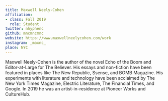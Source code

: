 ```yaml
---
title: Maxwell Neely-Cohen
affiliation:
- class: Fall 2019
  role: Student
twitter: nhyphenc
github: mncmncmnc
website: https://www.maxwellneelycohen.com/work
instagram: _maxnc_
place: NYC
---
```

Maxwell Neely-Cohen is the author of the novel Echo of the Boom and Editor-at-Large for The Believer. His essays and non-fiction have been featured in places like The New Republic, Ssense, and BOMB Magazine. His experiments with literature and technology have been acclaimed by The New York Times Magazine, Electric Literature, The Financial Times, and Google. In 2019 he was an artist-in-residence at Pioneer Works and CultureHub.
